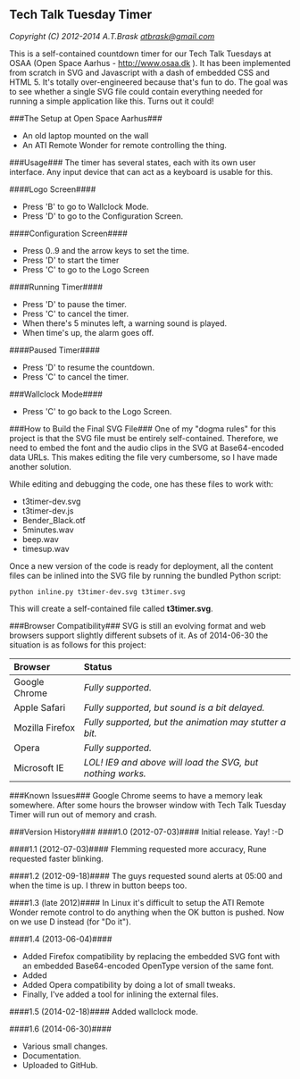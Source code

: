 ## Tech Talk Tuesday Timer ##

*Copyright (C) 2012-2014 A.T.Brask <atbrask@gmail.com>*

This is a self-contained countdown timer for our Tech Talk Tuesdays at OSAA
(Open Space Aarhus - http://www.osaa.dk ). It has been implemented from scratch
in SVG and Javascript with a dash of embedded CSS and HTML 5. It's totally
over-engineered because that's fun to do. The goal was to see whether a single
SVG file could contain everything needed for running a simple application like
this. Turns out it could!

###The Setup at Open Space Aarhus###
* An old laptop mounted on the wall
* An ATI Remote Wonder for remote controlling the thing.

###Usage###
The timer has several states, each with its own user interface. Any input
device that can act as a keyboard is usable for this.

####Logo Screen####
* Press 'B' to go to Wallclock Mode.
* Press 'D' to go to the Configuration Screen.

####Configuration Screen####
* Press 0..9 and the arrow keys to set the time.
* Press 'D' to start the timer
* Press 'C' to go to the Logo Screen

####Running Timer####
* Press 'D' to pause the timer.
* Press 'C' to cancel the timer.
* When there's 5 minutes left, a warning sound is played.
* When time's up, the alarm goes off.

####Paused Timer####
* Press 'D' to resume the countdown.
* Press 'C' to cancel the timer.

###Wallclock Mode####
* Press 'C' to go back to the Logo Screen.

###How to Build the Final SVG File###
One of my "dogma rules" for this project is that the SVG file must be entirely
self-contained. Therefore, we need to embed the font and the audio clips in the
SVG at Base64-encoded data URLs. This makes editing the file very cumbersome,
so I have made another solution. 

While editing and debugging the code, one has these files to work with:

* t3timer-dev.svg
* t3timer-dev.js
* Bender_Black.otf
* 5minutes.wav
* beep.wav
* timesup.wav

Once a new version of the code is ready for deployment, all the content files
can be inlined into the SVG file by running the bundled Python script:

`python inline.py t3timer-dev.svg t3timer.svg`

This will create a self-contained file called **t3timer.svg**.

###Browser Compatibility###
SVG is still an evolving format and web browsers support slightly different
subsets of it. As of 2014-06-30 the situation is as follows for this project:

Browser         | Status
:---------------|:-----------------------------------------------------------
Google Chrome   | *Fully supported.*
Apple Safari    | *Fully supported, but sound is a bit delayed.*
Mozilla Firefox | *Fully supported, but the animation may stutter a bit.*
Opera           | *Fully supported.*
Microsoft IE    | *LOL! IE9 and above will load the SVG, but nothing works.*

###Known Issues###
Google Chrome seems to have a memory leak somewhere. After some hours the
browser window with Tech Talk Tuesday Timer will run out of memory and crash. 

###Version History###
####1.0 (2012-07-03)####
Initial release. Yay! :-D

####1.1 (2012-07-03)####
Flemming requested more accuracy, Rune requested faster blinking.

####1.2 (2012-09-18)####
The guys requested sound alerts at 05:00 and when the time is up. I threw in
button beeps too.

####1.3 (late 2012)####
In Linux it's difficult to setup the ATI Remote Wonder remote control to do
anything when the OK button is pushed. Now on we use D instead (for "Do it").

####1.4 (2013-06-04)####
* Added Firefox compatibility by replacing the embedded SVG font with an
embedded Base64-encoded OpenType version of the same font.
* Added <audio> tags instead of procedural sound generation.
* Added Opera compatibility by doing a lot of small tweaks.
* Finally, I've added a tool for inlining the external files.

####1.5 (2014-02-18)####
Added wallclock mode.

####1.6 (2014-06-30)####
* Various small changes.
* Documentation.
* Uploaded to GitHub.

